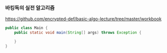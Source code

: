 ### 바킹독의 실전 알고리즘
https://github.com/encrypted-def/basic-algo-lecture/tree/master/workbook

```java
public class Main {
    public static void main(String[] args) throws Exception {

    }
}
```